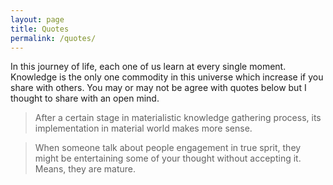 ```yaml
---
layout: page
title: Quotes
permalink: /quotes/
---
```


In this journey of life, each one of us learn at every single moment. Knowledge is the only one commodity in this universe which increase if you share with others. You may or may not be agree with quotes below but I thought to share with an open mind.

> After a certain stage in materialistic knowledge gathering process, its implementation in material world makes more sense.

> When someone talk about people engagement in true sprit, they might be entertaining some of your thought without accepting it. Means, they are mature.
